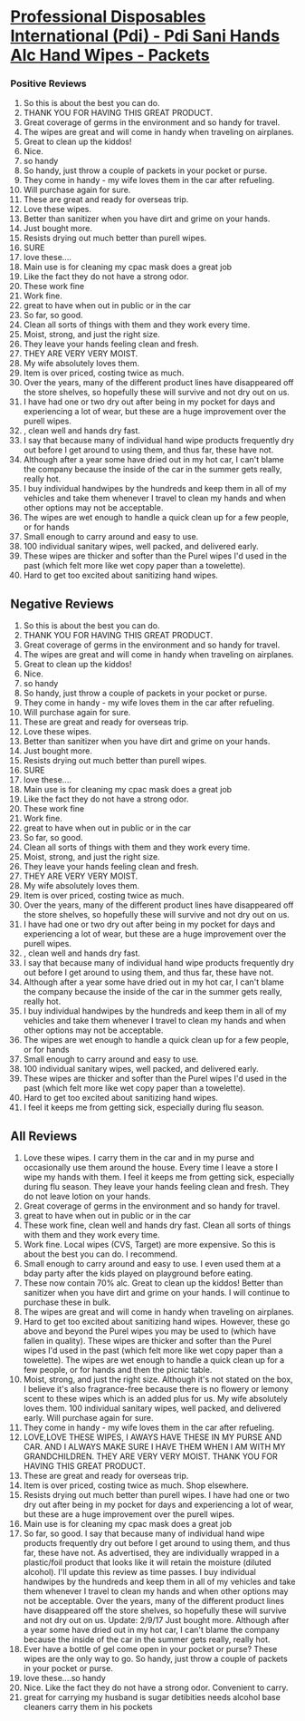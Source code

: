 # [Professional Disposables International (Pdi) - Pdi Sani Hands Alc Hand Wipes - Packets](https://products.checkmycream.com/products/Professional-Disposables-International-(Pdi)-Pdi-Sani-Hands-Alc-Hand-Wipes-Packets.html)

### Positive Reviews

<ol>
      <li>So this is about the best you can do.  </li>
      <li>THANK YOU FOR HAVING THIS GREAT PRODUCT.</li>
      <li>Great coverage of germs in the environment and so handy for travel.</li>
      <li>The wipes are great and will come in handy when traveling on airplanes.</li>
      <li>Great to clean up the kiddos!</li>
      <li>Nice.</li>
      <li>so handy</li>
      <li>So handy, just throw a couple of packets in your pocket or purse.</li>
      <li>They come in handy - my wife loves them in the car after refueling.</li>
      <li>Will purchase again for sure.</li>
      <li>These are great and ready for overseas trip.</li>
      <li>Love these wipes.  </li>
      <li>Better than sanitizer when you have dirt and grime on your hands.</li>
      <li>Just bought more.</li>
      <li>Resists drying out much better than purell wipes.</li>
      <li>SURE</li>
      <li>love these....</li>
      <li>Main use is for cleaning my cpac mask does a great job</li>
      <li>Like the fact they do not have a strong odor.</li>
      <li>These work fine</li>
      <li>Work fine.  </li>
      <li>great to have when out in public or in the car</li>
      <li>So far, so good.</li>
      <li>Clean all sorts of things with them and they work every time.</li>
      <li>Moist, strong, and just the right size.</li>
      <li>They leave your hands feeling clean and fresh.  </li>
      <li>THEY ARE VERY VERY  MOIST.</li>
      <li>My wife absolutely loves them.</li>
      <li>Item is over priced, costing twice as much.  </li>
      <li>Over the years, many of the different product lines have disappeared off the store shelves, so hopefully these will survive and not dry out on us.  </li>
      <li>I have had one or two dry out after being in my pocket for days and experiencing a lot of wear, but these are a huge improvement over the purell wipes.</li>
      <li>, clean well and hands dry fast.</li>
      <li>I say that because many of individual hand wipe products frequently dry out before I get around to using them, and thus far, these have not.</li>
      <li>Although after a year some have dried out in my hot car, I can&#x27;t blame the company because the inside of the car in the summer gets really, really hot.</li>
      <li>I buy individual handwipes by the hundreds and keep them in all of my vehicles and take them whenever I travel to clean my hands and when other options may not be acceptable.</li>
      <li>The wipes are wet enough to handle a quick clean up for a few people, or for hands</li>
      <li>Small enough to carry around and easy to use.</li>
      <li>100 individual sanitary wipes, well packed, and delivered early.</li>
      <li>These wipes are thicker and softer than the Purel wipes I&#x27;d used in the past (which felt more like wet copy paper than a towelette).  </li>
      <li>Hard to get too excited about sanitizing hand wipes.  </li>
</ol>


<h2>Negative Reviews</h2>
<ol>
<li> So this is about the best you can do.  </li>
<li> THANK YOU FOR HAVING THIS GREAT PRODUCT.</li>
<li> Great coverage of germs in the environment and so handy for travel.</li>
<li> The wipes are great and will come in handy when traveling on airplanes.</li>
<li> Great to clean up the kiddos!</li>
<li> Nice.</li>
<li> so handy</li>
<li> So handy, just throw a couple of packets in your pocket or purse.</li>
<li> They come in handy - my wife loves them in the car after refueling.</li>
<li> Will purchase again for sure.</li>
<li> These are great and ready for overseas trip.</li>
<li> Love these wipes.  </li>
<li> Better than sanitizer when you have dirt and grime on your hands.</li>
<li> Just bought more.</li>
<li> Resists drying out much better than purell wipes.</li>
<li> SURE</li>
<li> love these....</li>
<li> Main use is for cleaning my cpac mask does a great job</li>
<li> Like the fact they do not have a strong odor.</li>
<li> These work fine</li>
<li> Work fine.  </li>
<li> great to have when out in public or in the car</li>
<li> So far, so good.</li>
<li> Clean all sorts of things with them and they work every time.</li>
<li> Moist, strong, and just the right size.</li>
<li> They leave your hands feeling clean and fresh.  </li>
<li> THEY ARE VERY VERY  MOIST.</li>
<li> My wife absolutely loves them.</li>
<li> Item is over priced, costing twice as much.  </li>
<li> Over the years, many of the different product lines have disappeared off the store shelves, so hopefully these will survive and not dry out on us.  </li>
<li> I have had one or two dry out after being in my pocket for days and experiencing a lot of wear, but these are a huge improvement over the purell wipes.</li>
<li> , clean well and hands dry fast.</li>
<li> I say that because many of individual hand wipe products frequently dry out before I get around to using them, and thus far, these have not.</li>
<li> Although after a year some have dried out in my hot car, I can&#x27;t blame the company because the inside of the car in the summer gets really, really hot.</li>
<li> I buy individual handwipes by the hundreds and keep them in all of my vehicles and take them whenever I travel to clean my hands and when other options may not be acceptable.</li>
<li> The wipes are wet enough to handle a quick clean up for a few people, or for hands</li>
<li> Small enough to carry around and easy to use.</li>
<li> 100 individual sanitary wipes, well packed, and delivered early.</li>
<li> These wipes are thicker and softer than the Purel wipes I&#x27;d used in the past (which felt more like wet copy paper than a towelette).  </li>
<li> Hard to get too excited about sanitizing hand wipes.  </li>
<li> I feel it keeps me from getting sick, especially during flu season.  </li>
</ol>

<h2>All Reviews</h2>

<ol>
    <li> Love these wipes.  I carry them in the car and in my purse and occasionally use them around the house.  Every time I leave a store I wipe my hands with them.  I feel it keeps me from getting sick, especially during flu season.  They leave your hands feeling clean and fresh.  They do not leave lotion on your hands.</li>
    <li> Great coverage of germs in the environment and so handy for travel.</li>
    <li> great to have when out in public or in the car</li>
    <li> These work fine, clean well and hands dry fast. Clean all sorts of things with them and they work every time.</li>
    <li> Work fine.  Local wipes (CVS, Target) are more expensive.  So this is about the best you can do.  I recommend.</li>
    <li> Small enough to carry around and easy to use. I even used them at a bday party after the kids played on playground before eating.</li>
    <li> These now contain 70% alc. Great to clean up the kiddos! Better than sanitizer when you have dirt and grime on your hands. I will continue to purchase these in bulk.</li>
    <li> The wipes are great and will come in handy when traveling on airplanes.</li>
    <li> Hard to get too excited about sanitizing hand wipes.  However, these go above and beyond the Purel wipes you may be used to (which have fallen in quality).  These wipes are thicker and softer than the Purel wipes I&#x27;d used in the past (which felt more like wet copy paper than a towelette).  The wipes are wet enough to handle a quick clean up for a few people, or for hands and then the picnic table.</li>
    <li> Moist, strong, and just the right size. Although it&#x27;s not stated on the box, I believe it&#x27;s also fragrance-free because there is no flowery or lemony scent to these wipes which is an added plus for us. My wife absolutely loves them. 100 individual sanitary wipes, well packed, and delivered early. Will purchase again for sure.</li>
    <li> They come in handy - my wife loves them in the car after refueling.</li>
    <li> LOVE,LOVE THESE WIPES, I AWAYS HAVE THESE IN MY PURSE AND CAR.  AND I ALWAYS MAKE SURE I HAVE THEM WHEN I AM WITH MY GRANDCHILDREN. THEY ARE VERY VERY  MOIST. THANK YOU FOR HAVING THIS GREAT PRODUCT.</li>
    <li> These are great and ready for overseas trip.</li>
    <li> Item is over priced, costing twice as much.  Shop elsewhere.</li>
    <li> Resists drying out much better than purell wipes. I have had one or two dry out after being in my pocket for days and experiencing a lot of wear, but these are a huge improvement over the purell wipes.</li>
    <li> Main use is for cleaning my cpac mask does a great job</li>
    <li> So far, so good. I say that because many of individual hand wipe products frequently dry out before I get around to using them, and thus far, these have not. As advertised, they are individually wrapped in a plastic/foil product that looks like it will retain the moisture (diluted alcohol). I&#x27;ll update this review as time passes. I buy individual handwipes by the hundreds and keep them in all of my vehicles and take them whenever I travel to clean my hands and when other options may not be acceptable. Over the years, many of the different product lines have disappeared off the store shelves, so hopefully these will survive and not dry out on us.  Update: 2/9/17 Just bought more. Although after a year some have dried out in my hot car, I can&#x27;t blame the company because the inside of the car in the summer gets really, really hot.</li>
    <li> Ever have a bottle of gel come open in your pocket or purse?  These wipes are the only way to go.  So handy, just throw a couple of packets in your pocket or purse.</li>
    <li> love these....so handy</li>
    <li> Nice. Like the fact they do not have a strong odor. Convenient to carry.</li>
    <li> great for carrying my husband is sugar detibities needs alcohol base cleaners carry them in his pockets</li>
</ol>




